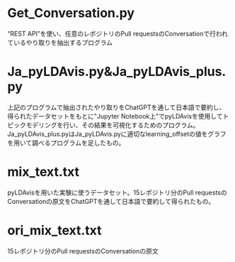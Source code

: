 # Get_Conversation.py
“REST API”を使い、任意のレポジトリのPull requestsのConversationで行われているやり取りを抽出するプログラム
# Ja_pyLDAvis.py&Ja_pyLDAvis_plus.py
上記のプログラムで抽出されたやり取りをChatGPTを通して日本語で要約し、得られたデータセットをもとに"Jupyter Notebook上"でpyLDAvisを使用してトピックモデリングを行い、その結果を可視化するためのプログラム。Ja_pyLDAvis_plus.pyはJa_pyLDAvis.pyに適切なlearning_offsetの値をグラフを用いて調べるプログラムを足したもの。
# mix_text.txt
pyLDAvisを用いた実験に使うデータセット。15レポジトリ分のPull requestsのConversationの原文をChatGPTを通して日本語で要約して得られたもの。
# ori_mix_text.txt
15レポジトリ分のPull requestsのConversationの原文
